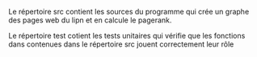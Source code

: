 Le répertoire src contient les sources du programme qui crée un graphe
des pages web du lipn et en calcule le pagerank.

Le répertoire test cotient les tests unitaires qui vérifie que les fonctions
dans contenues dans le répertoire src jouent correctement leur rôle


